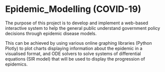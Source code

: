 # Epidemic_Modelling (COVID-19)

The purpose of this project is to develop and implement a web-based interactive system to help the general public understand government policy decisions through epidemic disease models. 

This can be achieved by using various online graphing libraries (Python Plotly) to plot charts displaying information about the epidemic in a visualised format, and ODE solvers to solve systems of differential equations (SIR model) that will be used to display the progression of epidemics.
